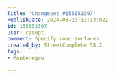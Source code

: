 ```yaml
---
Title: 'Changeset #155652397'
PublishDate: 2024-08-23T13:13:02Z
id: 155652397
user: casept
comment: Specify road surfaces
created_by: StreetComplete 58.2
tags:
- Montenegro

---
```

